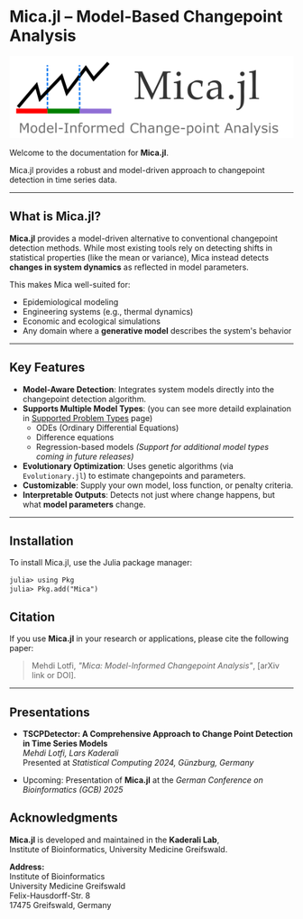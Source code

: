 # Mica.jl – Model-Based Changepoint Analysis

![Mica.jl](fig/mocha3.png)

Welcome to the documentation for **Mica.jl**.

Mica.jl provides a robust and model-driven approach to changepoint detection in time series data. 

---

## What is Mica.jl?

**Mica.jl** provides a model-driven alternative to conventional changepoint detection methods. While most existing tools rely on detecting shifts in statistical properties (like the mean or variance), Mica instead detects **changes in system dynamics** as reflected in model parameters.

This makes Mica well-suited for:
- Epidemiological modeling
- Engineering systems (e.g., thermal dynamics)
- Economic and ecological simulations
- Any domain where a **generative model** describes the system's behavior

---

## Key Features

- **Model-Aware Detection**: Integrates system models directly into the changepoint detection algorithm.
- **Supports Multiple Model Types**: (you can see more detaild explaination in [Supported Problem Types](@ref) page)
  - ODEs (Ordinary Differential Equations)
  - Difference equations
  - Regression-based models
  *(Support for additional model types coming in future releases)*
- **Evolutionary Optimization**: Uses genetic algorithms (via `Evolutionary.jl`) to estimate changepoints and parameters.
- **Customizable**: Supply your own model, loss function, or penalty criteria.
- **Interpretable Outputs**: Detects not just where change happens, but what **model parameters** change.

---

## Installation

To install Mica.jl, use the Julia package manager:

```julia-repl
julia> using Pkg
julia> Pkg.add("Mica")
```

## Citation

If you use **Mica.jl** in your research or applications, please cite the following paper:

> Mehdi Lotfi, *"Mica: Model-Informed Changepoint Analysis"*, [arXiv link or DOI].

---

## Presentations

- **TSCPDetector: A Comprehensive Approach to Change Point Detection in Time Series Models**  
  *Mehdi Lotfi, Lars Kaderali*  
  Presented at *Statistical Computing 2024, Günzburg, Germany*

- Upcoming: Presentation of **Mica.jl** at the *German Conference on Bioinformatics (GCB) 2025*


## Acknowledgments

**Mica.jl** is developed and maintained in the **Kaderali Lab**,  
Institute of Bioinformatics, University Medicine Greifswald.

**Address:**  
Institute of Bioinformatics  
University Medicine Greifswald  
Felix-Hausdorff-Str. 8  
17475 Greifswald, Germany